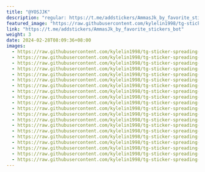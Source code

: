```yaml
---
title: "@YOSJJK"
description: "regular: https://t.me/addstickers/AmmasJk_by_favorite_stickers_bot"
featured_image: "https://raw.githubusercontent.com/kylelin1998/tg-sticker-spreading-worldwide-images/main/img/185c3122-c8c8-430a-b098-6fa88f7ee49c.jpg"
link: "https://t.me/addstickers/AmmasJk_by_favorite_stickers_bot"
weight: 3
date: 2024-02-28T08:09:36+08:00
images:
  - https://raw.githubusercontent.com/kylelin1998/tg-sticker-spreading-worldwide-images/main/img/185c3122-c8c8-430a-b098-6fa88f7ee49c.jpg
  - https://raw.githubusercontent.com/kylelin1998/tg-sticker-spreading-worldwide-images/main/img/db6239ea-d9cf-4cf6-9905-62b524cbca06.jpg
  - https://raw.githubusercontent.com/kylelin1998/tg-sticker-spreading-worldwide-images/main/img/3696b11a-dd28-48b1-b7dc-cbdf46e971fe.jpg
  - https://raw.githubusercontent.com/kylelin1998/tg-sticker-spreading-worldwide-images/main/img/22b9f4d3-1176-4c54-84fb-02e4379c6094.jpg
  - https://raw.githubusercontent.com/kylelin1998/tg-sticker-spreading-worldwide-images/main/img/3f92c480-890f-4ad1-adba-ae16dc2fea13.jpg
  - https://raw.githubusercontent.com/kylelin1998/tg-sticker-spreading-worldwide-images/main/img/3b70457a-8dea-4b11-a790-0aea93ff1361.jpg
  - https://raw.githubusercontent.com/kylelin1998/tg-sticker-spreading-worldwide-images/main/img/1e5d476e-0ba7-4b47-b4d5-4ad308395063.jpg
  - https://raw.githubusercontent.com/kylelin1998/tg-sticker-spreading-worldwide-images/main/img/f8b7fb9c-51e2-4abc-b1b4-a1a22c8d40e3.jpg
  - https://raw.githubusercontent.com/kylelin1998/tg-sticker-spreading-worldwide-images/main/img/b8b52478-b73d-4611-84d1-eed0f6a5025a.jpg
  - https://raw.githubusercontent.com/kylelin1998/tg-sticker-spreading-worldwide-images/main/img/329c6805-8c07-41e7-8654-0b53972ebc6b.jpg
  - https://raw.githubusercontent.com/kylelin1998/tg-sticker-spreading-worldwide-images/main/img/b0ad34da-7a53-4eef-9d12-7297aaaae7ee.jpg
  - https://raw.githubusercontent.com/kylelin1998/tg-sticker-spreading-worldwide-images/main/img/f2323e14-dcc4-49bb-bc0e-6fe45bd6090e.jpg
  - https://raw.githubusercontent.com/kylelin1998/tg-sticker-spreading-worldwide-images/main/img/71003c56-4a3f-4879-a522-e29b116b3bc3.jpg
  - https://raw.githubusercontent.com/kylelin1998/tg-sticker-spreading-worldwide-images/main/img/b1b6735f-f179-4f14-80bc-d1ece74ac1a8.jpg
  - https://raw.githubusercontent.com/kylelin1998/tg-sticker-spreading-worldwide-images/main/img/98654809-49d1-42c4-9143-3afd95625afc.jpg
  - https://raw.githubusercontent.com/kylelin1998/tg-sticker-spreading-worldwide-images/main/img/1c3a9fba-c4eb-4461-91e5-1554307ad138.jpg
  - https://raw.githubusercontent.com/kylelin1998/tg-sticker-spreading-worldwide-images/main/img/e00a88bd-96bb-407e-846c-f9a521811b54.jpg
  - https://raw.githubusercontent.com/kylelin1998/tg-sticker-spreading-worldwide-images/main/img/31e2c689-68e6-46fb-8ded-205ca4051782.jpg
  - https://raw.githubusercontent.com/kylelin1998/tg-sticker-spreading-worldwide-images/main/img/1e1997b1-6f22-45df-8080-3f30c83ca55c.jpg
  - https://raw.githubusercontent.com/kylelin1998/tg-sticker-spreading-worldwide-images/main/img/450dee17-c312-41d9-a2e9-a7e89f971508.jpg
---
```

